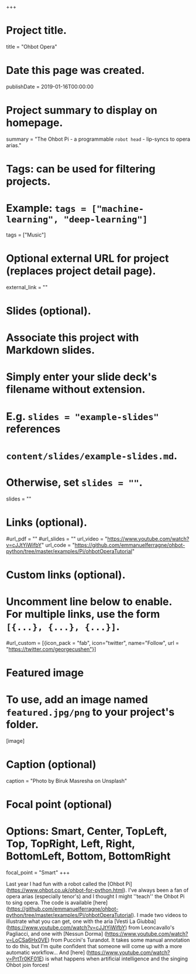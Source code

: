 +++
# Project title.
title = "Ohbot Opera"

# Date this page was created.
publishDate = 2019-01-16T00:00:00

# Project summary to display on homepage.
summary = "The Ohbot Pi - a programmable `robot head` - lip-syncs to opera arias."

# Tags: can be used for filtering projects.
# Example: `tags = ["machine-learning", "deep-learning"]`
tags = ["Music"]

# Optional external URL for project (replaces project detail page).
external_link = ""

# Slides (optional).
#   Associate this project with Markdown slides.
#   Simply enter your slide deck's filename without extension.
#   E.g. `slides = "example-slides"` references 
#   `content/slides/example-slides.md`.
#   Otherwise, set `slides = ""`.
slides = ""

# Links (optional).
#url_pdf = ""
#url_slides = ""
url_video = "https://www.youtube.com/watch?v=cJJtYiWifbY"
url_code = "https://github.com/emmanuelferragne/ohbot-python/tree/master/examples/Pi/ohbotOperaTutorial"

# Custom links (optional).
#   Uncomment line below to enable. For multiple links, use the form `[{...}, {...}, {...}]`.
#url_custom = [{icon_pack = "fab", icon="twitter", name="Follow", url = "https://twitter.com/georgecushen"}]

# Featured image
# To use, add an image named `featured.jpg/png` to your project's folder. 
[image]
  # Caption (optional)
  caption = "Photo by Biruk Masresha on Unsplash"
  
  # Focal point (optional)
  # Options: Smart, Center, TopLeft, Top, TopRight, Left, Right, BottomLeft, Bottom, BottomRight
  focal_point = "Smart"
+++

Last year I had fun with a robot called the [Ohbot Pi] (https://www.ohbot.co.uk/ohbot-for-python.html). I've always been a fan of opera arias (especially tenor's) and I thought I might ''teach'' the Ohbot Pi to sing opera. The code is available [here] (https://github.com/emmanuelferragne/ohbot-python/tree/master/examples/Pi/ohbotOperaTutorial). 
I made two videos to illustrate what you can get, one with the aria [Vesti La Giubba] (https://www.youtube.com/watch?v=cJJtYiWifbY) from Leoncavallo's Pagliacci, and one with [Nessun Dorma] (https://www.youtube.com/watch?v=LoCSa6Hx0VE) from Puccini's Turandot. It takes some manual annotation to do this, but I'm quite confident that someone will come up with a more automatic workflow...
And [here] (https://www.youtube.com/watch?v=PrtTr0KF01E) is what happens when artificial intelligence and the singing Ohbot join forces!

